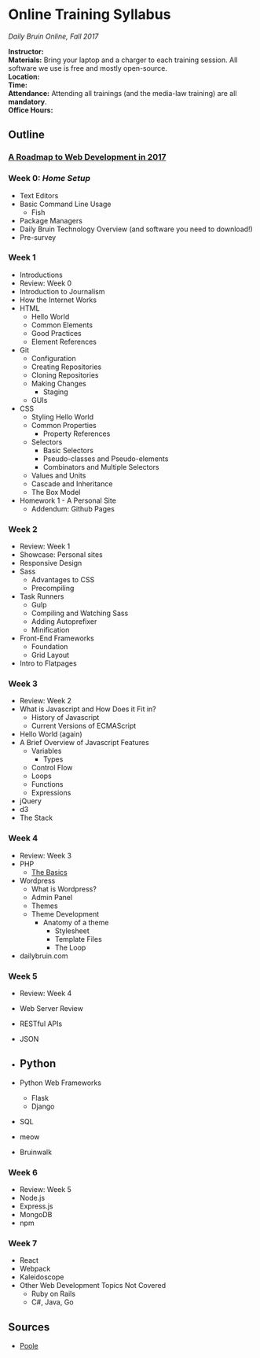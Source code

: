 # Online Training Syllabus

*Daily Bruin Online, Fall 2017*

**Instructor:**  
**Materials:** Bring your laptop and a charger to each training session. All software we use is free and mostly open-source.  
**Location:**  
**Time:**  
**Attendance:** Attending all trainings (and the media-law training) are all **mandatory**.  
**Office Hours:**

## Outline

### [A Roadmap to Web Development in 2017](https://github.com/kamranahmedse/developer-roadmap)

### Week 0: *Home Setup*
- Text Editors
- Basic Command Line Usage
  - Fish
- Package Managers
- Daily Bruin Technology Overview (and software you need to download!)
- Pre-survey

### Week 1
- Introductions
- Review: Week 0
- Introduction to Journalism
- How the Internet Works
- HTML
  - Hello World
  - Common Elements
  - Good Practices
  - Element References
- Git
  - Configuration
  - Creating Repositories
  - Cloning Repositories
  - Making Changes
    - Staging
  - GUIs
- CSS
  - Styling Hello World
  - Common Properties
    - Property References
  - Selectors
    - Basic Selectors
    - Pseudo-classes and Pseudo-elements
    - Combinators and Multiple Selectors
  - Values and Units
  - Cascade and Inheritance
  - The Box Model
- Homework 1 - A Personal Site
  - Addendum: Github Pages

### Week 2
- Review: Week 1
- Showcase: Personal sites
- Responsive Design
- Sass
  - Advantages to CSS
  - Precompiling
- Task Runners
  - Gulp
  - Compiling and Watching Sass
  - Adding Autoprefixer
  - Minification
- Front-End Frameworks
  - Foundation
  - Grid Layout
- Intro to Flatpages

### Week 3
- Review: Week 2
- What is Javascript and How Does it Fit in?
  - History of Javascript
  - Current Versions of ECMAScript
- Hello World (again)
- A Brief Overview of Javascript Features
  - Variables
    - Types
  - Control Flow
  - Loops
  - Functions
  - Expressions
- jQuery
- d3
- The Stack

### Week 4
- Review: Week 3
- PHP
  - [The Basics](http://www.phptherightway.com/pages/The-Basics.html)
- Wordpress
  - What is Wordpress?
  - Admin Panel
  - Themes
  - Theme Development
    - Anatomy of a theme
      - Stylesheet
      - Template Files
      - The Loop
- dailybruin.com

### Week 5
- Review: Week 4
- Web Server Review
- RESTful APIs
- JSON
- Python
  -
- Python Web Frameworks
  - Flask
  - Django
- SQL
- meow

- Bruinwalk


### Week 6
- Review: Week 5
- Node.js
- Express.js
- MongoDB
- npm

### Week 7
- React
- Webpack
- Kaleidoscope
- Other Web Development Topics Not Covered
  - Ruby on Rails
  - C#, Java, Go


## Sources

- [Poole](https://github.com/poole/poole)
